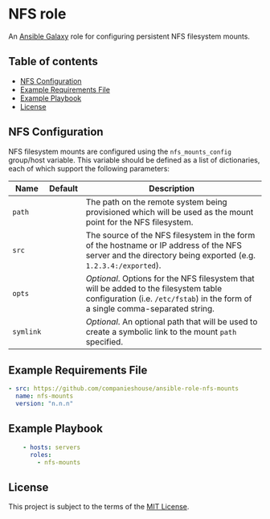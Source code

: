 # NFS role

An [Ansible Galaxy](https://galaxy.ansible.com/) role for configuring persistent NFS filesystem mounts.

## Table of contents

* [NFS Configuration][1]
* [Example Requirements File][2]
* [Example Playbook][3]
* [License][4]

[1]: #nfs-configuration
[2]: #example-requirements-file
[3]: #example-playbook
[4]: #license

## NFS Configuration

NFS filesystem mounts are configured using the `nfs_mounts_config` group/host variable. This variable should be defined as a list of dictionaries, each of which support the following parameters:

| Name          | Default | Description                                                                           |
|---------------|---------|---------------------------------------------------------------------------------------|
| `path`        |         | The path on the remote system being provisioned which will be used as the mount point for the NFS filesystem. |
| `src`         |         | The source of the NFS filesystem in the form of the hostname or IP address of the NFS server and the directory being exported (e.g. `1.2.3.4:/exported`). |
| `opts`        |         | _Optional_. Options for the NFS filesystem that will be added to the filesystem table configuration (i.e. `/etc/fstab`) in the form of a single comma-separated string. |
| `symlink`     |         | _Optional_. An optional path that will be used to create a symbolic link to the mount `path` specified. |

## Example Requirements File

```yml
- src: https://github.com/companieshouse/ansible-role-nfs-mounts
  name: nfs-mounts
  version: "n.n.n"
```

## Example Playbook

```yml
    - hosts: servers
      roles:
        - nfs-mounts
```

## License

This project is subject to the terms of the [MIT License](/LICENSE).
